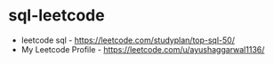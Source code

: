 # sql-leetcode
- leetcode sql - https://leetcode.com/studyplan/top-sql-50/
- My Leetcode Profile - https://leetcode.com/u/ayushaggarwal1136/